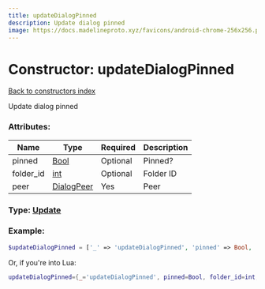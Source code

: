 ```yaml
---
title: updateDialogPinned
description: Update dialog pinned
image: https://docs.madelineproto.xyz/favicons/android-chrome-256x256.png
---
```

# Constructor: updateDialogPinned  
[Back to constructors index](index.md)



Update dialog pinned

### Attributes:

| Name     |    Type       | Required | Description |
|----------|---------------|----------|-------------|
|pinned|[Bool](../types/Bool.md) | Optional|Pinned?|
|folder\_id|[int](../types/int.md) | Optional|Folder ID|
|peer|[DialogPeer](../types/DialogPeer.md) | Yes|Peer|



### Type: [Update](../types/Update.md)


### Example:

```php
$updateDialogPinned = ['_' => 'updateDialogPinned', 'pinned' => Bool, 'folder_id' => int, 'peer' => DialogPeer];
```  


Or, if you're into Lua:

```lua
updateDialogPinned={_='updateDialogPinned', pinned=Bool, folder_id=int, peer=DialogPeer}

```


